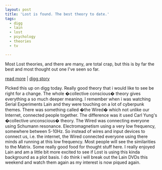 ```yaml
---
layout: post
title: 'Lost is found. The best theory to date.'
tags:
  - digg
  - lain
  - lost
  - psychology
  - theories
  - tv

---
```


Most Lost theories, and there are many, are total crap, but this is by far the best and most thought out one I've seen so far.

<a href="http://www.4815162342.com/forum/viewtopic.php?t=3377">read more</a> | <a href="http://digg.com/movies/Lost_is_found._The_best_theory_to_date.">digg story</a>

Picked this up on digg today. Really good theory that i would like to see be right for a change. The whole �collective conscious� theory gives everything a so much deeper meaning. I remember when i was watching Serial Experiments Lain and they were touching on a lot of cyberpunk themes. There was something called �the Wired� which not unlike our Internet, connected people together. The difference was it used Carl Yung's �collective unconscious� theory. The Wired was connecting everyone using Schumann resonance. Electromagnetism using a very low frequency, somewhere between 5-10Hz. So instead of wires and input devices to connect us, i.e. the internet, the Wired connected everyone using there minds all running at this low frequency.  Most people will see the similarities to the Matrix. Some really good food for thought stuff here. I really enjoyed Lain and am a little bit more excited to see if Lost is using this kinda background as a plot basis. I do think i will break out the Lain DVDs this weekend and watch them again as my interest is now piqued again.

<!-- technorati tags start -->
<!-- technorati tags end -->

